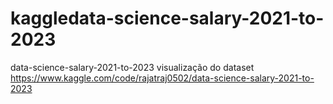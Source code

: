 # kaggledata-science-salary-2021-to-2023
data-science-salary-2021-to-2023
visualização do dataset https://www.kaggle.com/code/rajatraj0502/data-science-salary-2021-to-2023
